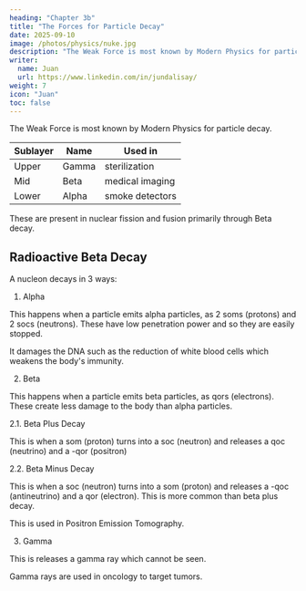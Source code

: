 ```yaml
---
heading: "Chapter 3b"
title: "The Forces for Particle Decay"
date: 2025-09-10
image: /photos/physics/nuke.jpg
description: "The Weak Force is most known by Modern Physics for particle decay."
writer:
  name: Juan
  url: https://www.linkedin.com/in/jundalisay/
weight: 7
icon: "Juan"
toc: false
---
```



The Weak Force is most known by Modern Physics for particle decay. 


Sublayer | Name | Used in 
--- | --- | ---
Upper | Gamma | sterilization  
Mid | Beta | medical imaging
Lower | Alpha | smoke detectors


These are present in nuclear fission and fusion primarily through Beta decay. 


## Radioactive Beta Decay

A nucleon decays in 3 ways:

1. Alpha

This happens when a particle emits alpha particles, as 2 soms (protons) and 2 socs (neutrons). These have low penetration power and so they are easily stopped. 

It damages the DNA such as the reduction of white blood cells which weakens the body's immunity. 


2. Beta 

This happens when a particle emits beta particles, as qors (electrons). These create less damage to the body than alpha particles. 


2.1. Beta Plus Decay

This is when a som (proton) turns into a soc (neutron) and releases a qoc (neutrino) and a -qor (positron)


2.2. Beta Minus Decay

This is when a soc (neutron) turns into a som (proton) and releases a -qoc (antineutrino) and a qor (electron). This is more common than beta plus decay.

This is used in Positron Emission Tomography.


3. Gamma 

This is releases a gamma ray which cannot be seen. 

Gamma rays are used in oncology to target tumors. 


<!-- Isotopes are the number of neutrons in a nucleon. This makes it part of the convertible layer -->

<!-- https://youtu.be/i1c07TuLqeg -->

<!-- Beta Plus Decay happens when a proton turns into a neutron when energy is added.

This raises its aether beyond what is natural for a proton. 

This causes it to convert into a neutron. 

The excess aether is ejected into the aetherspace, creating a neutrino and a positron.

This also converts an up quark into a down quark.

This cancels out its rotation, giving it a neutral charge and added mass.

Beta Minus Decay happens when a neutron gives off its aether.

This reverses the process, turning it back to a proton, but creates an electron and anti neutrino instead.

 -->

<!-- ## Beta Plus (upgrade)

In Beta Plus decay when proton is more massie is upgraded to Neutron by adding aether as proven by the antielectron 

Proton - Neutron

```
(Proton + Energy) : (Neutron + -qor + qoc) 
```


Emits:
- antielectron (e⁻)
- neutrino (ν̅e)



## Beta Minus 

In Beta Minus decay happens when neutron is more massive and is downgraded to Proton as as proven by the antineutrino

```
(Neutron + Energy) : (Proton + qor + -qoc) 
```

Emits:
- electron (e⁻)
- antineutrino (ν̅e)

 -->